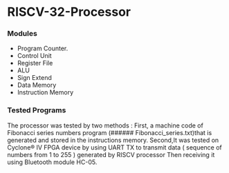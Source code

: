 # RISCV-32-Processor

### Modules

- Program Counter.
- Control Unit 
- Register File
- ALU
- Sign Extend
- Data Memory
- Instruction Memory

### Tested Programs

The processor was tested by two methods :
First, a machine code of Fibonacci series numbers program (###### Fibonacci_series.txt)that is generated and stored in the instructions memory. 
Second,It was tested on Cyclone® IV FPGA device by using UART TX to transmit data ( sequence of numbers from 1 to 255 ) generated by RISCV processor Then receiving it using Bluetooth module HC-05.
